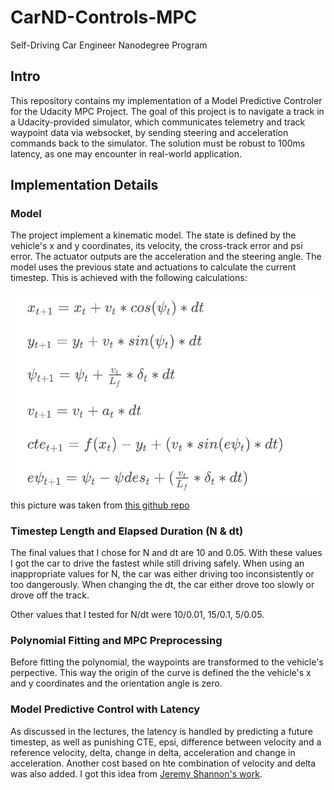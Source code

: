 # CarND-Controls-MPC
Self-Driving Car Engineer Nanodegree Program

## Intro

This repository contains my implementation of a Model Predictive Controler for the Udacity  MPC Project. The goal of this project is to navigate a track in a Udacity-provided simulator, which communicates telemetry and track waypoint data via websocket, by sending steering and acceleration commands back to the simulator. The solution must be robust to 100ms latency, as one may encounter in real-world application.

## Implementation Details

### Model

The project implement a kinematic model. The state is defined by the vehicle's x and y coordinates, its velocity, the cross-track error and psi error. The actuator outputs are the acceleration and the steering angle. The model uses the previous state and actuations to calculate the current timestep. This is achieved with the following calculations:

![MPC equations](equations.png)
this picture was taken from [this github repo](https://github.com/jeremy-shannon/CarND-MPC-Project/)

### Timestep Length and Elapsed Duration (N & dt)

The final values that I chose for N and dt are 10 and 0.05. With these values I got the car to drive the fastest while still driving safely. When using an inappropriate values for N, the car was either driving too inconsistently or too dangerously. When changing the dt, the car either drove too slowly or drove off the track.

Other values that I tested for N/dt were 10/0.01, 15/0.1, 5/0.05.

### Polynomial Fitting and MPC Preprocessing

Before fitting the polynomial, the waypoints are transformed to the vehicle's perpective. This way the origin of the curve is defined the the vehicle's x and y coordinates and the orientation angle is zero.

### Model Predictive Control with Latency

As discussed in the lectures, the latency is handled by predicting a future timestep, as well as punishing CTE, epsi, difference between velocity and a reference velocity, delta, change in delta, acceleration and change in acceleration.
Another cost based on hte combination of velocity and delta was also added. I got this idea from [Jeremy Shannon's work](https://github.com/jeremy-shannon/CarND-MPC-Project).
